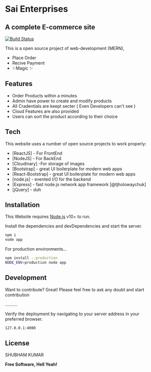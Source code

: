 # Sai Enterprises
## A complete E-commerce site



[![Build Status](https://travis-ci.org/joemccann/dillinger.svg?branch=master)](https://travis-ci.org/joemccann/dillinger)

This is a open source project of web-development (MERN),


- Place Order
- Recive Payment
- ✨Magic ✨

## Features

- Order Products within a minutes
- Admin have power to create and modify products
- All Cradentials are keept secter ( Even Developers can't see )
- Cloud Features are also provided
- Users can sort the product according to their choice




## Tech

This website uses a number of open source projects to work properly:

- [ReactJS] - For FrontEnd
- [NodeJS] - For BackEnd
- [Cloudinary] -For storage of images
- [Bootstrap] - great UI boilerplate for modern web apps
- [React-Bootstrap] - great UI boilerplate for modern web apps
- [node.js] - evented I/O for the backend
- [Express] - fast node.js network app framework [@tjholowaychuk]
- [jQuery] - duh

## Installation

This Website requires [Node.js](https://nodejs.org/) v10+ to run.

Install the dependencies and devDependencies and start the server.

```sh
npm i
node app
```

For production environments...

```sh
npm install --production
NODE_ENV=production node app
```



## Development

Want to contribute? Great!
Please feel free to ask any doubt and start contribution





 ..........

Verify the deployment by navigating to your server address in
your preferred browser.

```sh
127.0.0.1:4000
```

## License

SHUBHAM KUMAR

**Free Software, Hell Yeah!**
